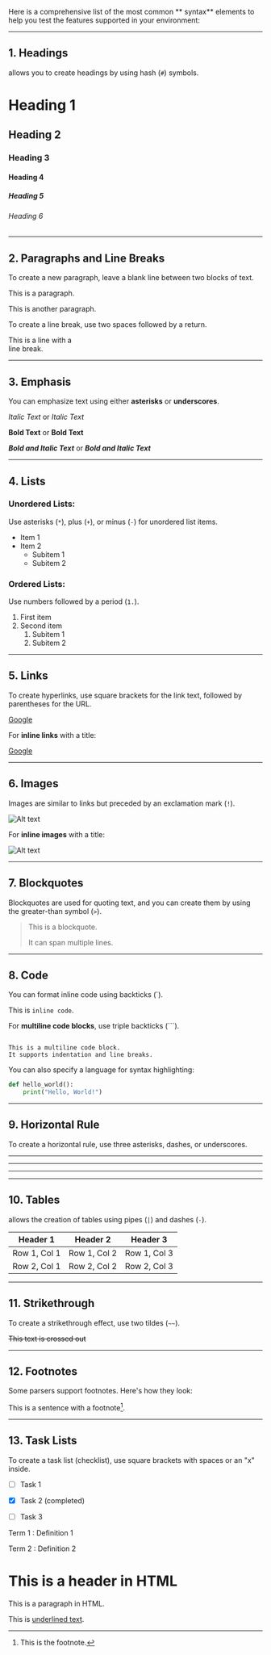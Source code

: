 Here is a comprehensive list of the most common ** syntax** elements to help you test the features supported in your  environment:

---

## **1. Headings**
 allows you to create headings by using hash (`#`) symbols.


# Heading 1
## Heading 2
### Heading 3
#### Heading 4
##### Heading 5
###### Heading 6


---

## **2. Paragraphs and Line Breaks**
To create a new paragraph, leave a blank line between two blocks of text.


This is a paragraph.

This is another paragraph.


To create a line break, use two spaces followed by a return.


This is a line with a  
line break.


---

## **3. Emphasis**
You can emphasize text using either **asterisks** or **underscores**.


*Italic Text* or _Italic Text_

**Bold Text** or __Bold Text__

***Bold and Italic Text*** or ___Bold and Italic Text___


---

## **4. Lists**

### **Unordered Lists:**
Use asterisks (`*`), plus (`+`), or minus (`-`) for unordered list items.


* Item 1
* Item 2
  * Subitem 1
  * Subitem 2


### **Ordered Lists:**
Use numbers followed by a period (`1.`).


1. First item
2. Second item
   1. Subitem 1
   2. Subitem 2


---

## **5. Links**
To create hyperlinks, use square brackets for the link text, followed by parentheses for the URL.


[Google](https://www.google.com)


For **inline links** with a title:


[Google](https://www.google.com "Search Engine")


---

## **6. Images**
Images are similar to links but preceded by an exclamation mark (`!`).


![Alt text](https://avatars.githubusercontent.com/u/5734298?v=4)


For **inline images** with a title:


![Alt text](https://avatars.githubusercontent.com/u/5734298?v=4 "Image Title")


---

## **7. Blockquotes**
Blockquotes are used for quoting text, and you can create them by using the greater-than symbol (`>`).


> This is a blockquote.
> 
> It can span multiple lines.


---

## **8. Code**
You can format inline code using backticks (\`).


This is `inline code`.


For **multiline code blocks**, use triple backticks (\`\`\`).


```

This is a multiline code block.
It supports indentation and line breaks.

```

You can also specify a language for syntax highlighting:


```python
def hello_world():
    print("Hello, World!")

```

---

## **9. Horizontal Rule**
To create a horizontal rule, use three asterisks, dashes, or underscores.


***
---
___


---

## **10. Tables**
 allows the creation of tables using pipes (`|`) and dashes (`-`).


| Header 1 | Header 2 | Header 3 |
|----------|----------|----------|
| Row 1, Col 1 | Row 1, Col 2 | Row 1, Col 3 |
| Row 2, Col 1 | Row 2, Col 2 | Row 2, Col 3 |


---

## **11. Strikethrough**
To create a strikethrough effect, use two tildes (`~~`).


~~This text is crossed out~~


---

## **12. Footnotes**
Some  parsers support footnotes. Here's how they look:


This is a sentence with a footnote[^1].

[^1]: This is the footnote.


---

## **13. Task Lists**
To create a task list (checklist), use square brackets with spaces or an "x" inside.


- [ ] Task 1
- [x] Task 2 (completed)
- [ ] Task 3



Term 1
: Definition 1

Term 2
: Definition 2

<div>
  <h1>This is a header in HTML</h1>
  <p>This is a paragraph in HTML.</p>
</div>

This is <u>underlined text</u>.